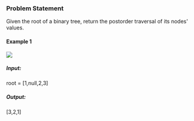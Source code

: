 ### Problem Statement

Given the root of a binary tree, return the postorder traversal of its nodes' values.

#### Example 1

![](https://assets.leetcode.com/uploads/2020/08/28/pre1.jpg)

##### Input:
root = [1,null,2,3]
##### Output: 
[3,2,1]


